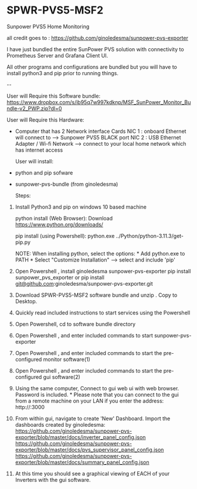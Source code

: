 # SPWR-PVS5-MSF2

Sunpower PVS5 Home Monitoring 

all credit goes to : https://github.com/ginoledesma/sunpower-pvs-exporter

I have just bundled the entire SunPower PVS solution with connectivity to Prometheus Server and Grafana Client UI.

All other programs and configurations are bundled but you will have to install python3 and pip prior to running things.

--

User will Require this Software bundle:
https://www.dropbox.com/s/ib95q7w997kdknp/MSF_SunPower_Monitor_Bundle-v2_PWP.zip?dl=0

User will Require this Hardware:

- Computer that has 2 Network interface Cards
   NIC 1 : onboard Ethernet will connect to --> Sunpower PVS5 BLACK port
   NIC 2 : USB Ethernet Adapter / Wi-fi Network --> connect to your local home network which has internet access

  User will install:
- python and pip sofware
- sunpower-pvs-bundle (from ginoledesma)


  Steps:

1) Install Python3 and pip on windows 10 based machine
   
   python install (Web Browser):
      Download https://www.python.org/downloads/
   
   pip install (using Powershell):
      python.exe ../Python/python-3.11.3/get-pip.py

   NOTE: When installing python, select the options:
        * Add python.exe to PATH
        * Select "Customize Installation" --> select and include 'pip'

   
2) Open Powershell , install ginoledesma sunpower-pvs-exporter
       pip install sunpower_pvs_exporter
         or
       pip install git@github.com:ginoledesma/sunpower-pvs-exporter.git
   

3) Download SPWR-PVS5-MSF2 software bundle and unzip . Copy to Desktop.

4) Quickly read included instructions to start services using the Powershell

5) Open Powershell, cd to software bundle directory 
   
6) Open Powershell , and enter included commands to start sunpower-pvs-exporter
7) Open Powershell , and enter included commands to start the pre-configured monitor software(1)
8) Open Powershell , and enter included commands to start the pre-configured gui software(2)
    
9) Using the same computer, Connect to gui web ui with web browser. Password is included.
       * Please note that you can connect to the gui from a remote machine on your LAN if you enter the address:
         http://<IP Address of machine running sunpower-pvs-exporter>:3000
   
11) From within gui, navigate to create 'New' Dashboard.
    Import the dashboards created by ginoledesma:
    https://github.com/ginoledesma/sunpower-pvs-exporter/blob/master/docs/inverter_panel_config.json
    https://github.com/ginoledesma/sunpower-pvs-exporter/blob/master/docs/pvs_supervisor_panel_config.json
    https://github.com/ginoledesma/sunpower-pvs-exporter/blob/master/docs/summary_panel_config.json

12) At this time you should see a graphical viewing of EACH of your Inverters with the gui software.
